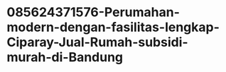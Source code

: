 # 085624371576-Perumahan-modern-dengan-fasilitas-lengkap-Ciparay-Jual-Rumah-subsidi-murah-di-Bandung